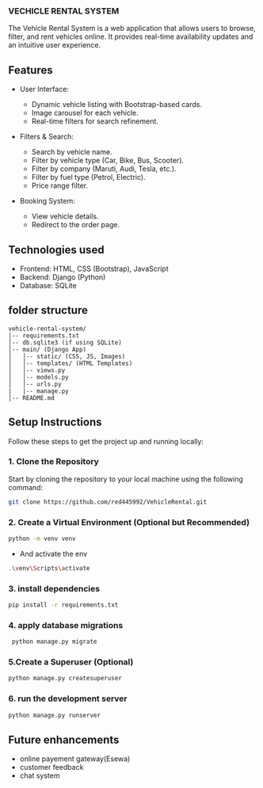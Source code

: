 ### VECHICLE RENTAL SYSTEM
The Vehicle Rental System is a web application that allows users to browse, filter, and rent vehicles online. It provides real-time availability updates and an intuitive user experience.

## Features
* User Interface:
    * Dynamic vehicle listing with Bootstrap-based cards.
    * Image carousel for each vehicle.
    * Real-time filters for search refinement.

* Filters & Search:
    * Search by vehicle name.
    * Filter by vehicle type (Car, Bike, Bus, Scooter).
    * Filter by company (Maruti, Audi, Tesla, etc.).
    * Filter by fuel type (Petrol, Electric).
    * Price range filter.

* Booking System:
    * View vehicle details.
    * Redirect to the order page.


## Technologies used
* Frontend: HTML, CSS (Bootstrap), JavaScript
* Backend: Django (Python)
* Database: SQLite 



## folder structure
```
vehicle-rental-system/
│-- requirements.txt
│-- db.sqlite3 (if using SQLite)
│-- main/ (Django App)
│   │-- static/ (CSS, JS, Images)
│   │-- templates/ (HTML Templates)
│   │-- views.py
│   │-- models.py
│   │-- urls.py
|   |-- manage.py
│-- README.md
```

## Setup Instructions

Follow these steps to get the project up and running locally:

### 1. Clone the Repository

Start by cloning the repository to your local machine using the following command:

```bash
git clone https://github.com/red445992/VehicleRental.git
```

### 2. Create a Virtual Environment (Optional but Recommended)
```bash
python -m venv venv
```
* And activate the env
```bash
.\venv\Scripts\activate

```

### 3. install dependencies
```bash
pip install -r requirements.txt
```
### 4. apply database migrations
```bash
 python manage.py migrate
```
### 5.Create a Superuser (Optional)
```bash
python manage.py createsuperuser
```
### 6. run the development server
```bash
python manage.py runserver
```


## Future enhancements
* online payement gateway(Esewa)
* customer feedback
* chat system 
